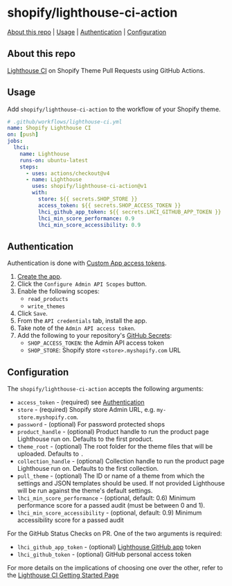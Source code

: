 # shopify/lighthouse-ci-action

[About this repo](#about-this-repo) | [Usage](#usage) | [Authentication](#authentication) | [Configuration](#configuration)

## About this repo

[Lighthouse CI](https://github.com/googleChrome/lighthouse-ci) on Shopify Theme Pull Requests using GitHub Actions.

## Usage

Add `shopify/lighthouse-ci-action` to the workflow of your Shopify theme.

```yml
# .github/workflows/lighthouse-ci.yml
name: Shopify Lighthouse CI
on: [push]
jobs:
  lhci:
    name: Lighthouse
    runs-on: ubuntu-latest
    steps:
      - uses: actions/checkout@v4
      - name: Lighthouse
        uses: shopify/lighthouse-ci-action@v1
        with:
          store: ${{ secrets.SHOP_STORE }}
          access_token: ${{ secrets.SHOP_ACCESS_TOKEN }}
          lhci_github_app_token: ${{ secrets.LHCI_GITHUB_APP_TOKEN }}
          lhci_min_score_performance: 0.9
          lhci_min_score_accessibility: 0.9
```

## Authentication

Authentication is done with [Custom App access tokens](https://shopify.dev/apps/auth/admin-app-access-tokens).

1. [Create the app](https://help.shopify.com/en/manual/apps/custom-apps#create-and-install-a-custom-app).
2. Click the `Configure Admin API Scopes` button.
3. Enable the following scopes:
   - `read_products`
   - `write_themes`
4. Click `Save`.
5. From the `API credentials` tab, install the app.
6. Take note of the `Admin API access token`.
7. Add the following to your repository's [GitHub Secrets](https://docs.github.com/en/actions/security-guides/encrypted-secrets#creating-encrypted-secrets-for-a-repository):
   - `SHOP_ACCESS_TOKEN`: the Admin API access token
   - `SHOP_STORE`: Shopify store `<store>.myshopify.com` URL

## Configuration

The `shopify/lighthouse-ci-action` accepts the following arguments:

* `access_token` - (required) see [Authentication](#authentication)
* `store` - (required) Shopify store Admin URL, e.g. `my-store.myshopify.com`.
* `password` - (optional) For password protected shops
* `product_handle` - (optional) Product handle to run the product page Lighthouse run on. Defaults to the first product.
* `theme_root` - (optional) The root folder for the theme files that will be uploaded. Defaults to `.`
* `collection_handle` - (optional) Collection handle to run the product page Lighthouse run on. Defaults to the first collection.
* `pull_theme` - (optional) The ID or name of a theme from which the settings and JSON templates should be used. If not provided Lighthouse will be run against the theme's default settings.
* `lhci_min_score_performance` - (optional, default: 0.6) Minimum performance score for a passed audit (must be between 0 and 1).
* `lhci_min_score_accessibility` - (optional, default: 0.9) Minimum accessibility score for a passed audit

For the GitHub Status Checks on PR. One of the two arguments is required:

* `lhci_github_app_token` - (optional) [Lighthouse GitHub app](https://github.com/apps/lighthouse-ci) token
* `lhci_github_token` - (optional) GitHub personal access token

For more details on the implications of choosing one over the other, refer to the [Lighthouse CI Getting Started Page](https://github.com/GoogleChrome/lighthouse-ci/blob/main/docs/getting-started.md#github-status-checks)
